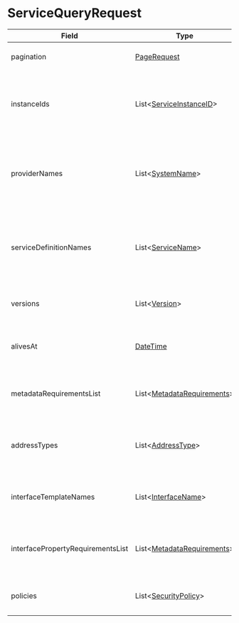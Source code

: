 # ServiceQueryRequest

Field | Type | Mandatory | Description
--- | --- | --- | ---
pagination | [PageRequest](../data-models/page-request.md) | no | Paging information about the queried service instances.
instanceIds | List<[ServiceInstanceID](../primitives.md#serviceinstanceid)> | no (yes) | Requester is looking for service instances with any of the specified identifiers. Mandatory if no providerNames nor serviceDefinitionNames are specified.
providerNames | List<[SystemName](../primitives.md#systemname)> | no (yes) | Requester is looking for service instances that are provided by any of the specified systems. Mandatory if no serviceInstanceIds nor serviceDefinitionNames are specified.
serviceDefinitionNames | List<[ServiceName](../primitives.md#servicename)> | no (yes) | Requester is looking for service instances with any of the specified service definition names. Mandatory if no serviceInstanceIds nor providerNames are specified.
versions | List<[Version](../primitives.md#version)> | no | Requester is looking for service instances with any of the specified versions.
alivesAt | [DateTime](../primitives.md#datetime) | no | Requester is looking for service instances that will be available at the specified moment of the future.
metadataRequirementsList | List<[MetadataRequirements](../data-models/metadata-requirements.md)> | no | Requester is looking for service instances that are matching any of the specified metadata requirements.
addressTypes | List<[AddressType](../primitives.md#addresstype)> | no | Requester is looking for service instances with interfaces whose access addresses are matching any of these types.
interfaceTemplateNames | List<[InterfaceName](../primitives.md#interfacename)> | no | Requester is looking for service instances with any of the specified interface template names.
interfacePropertyRequirementsList | List<[MetadataRequirements](../data-models/metadata-requirements.md)> | no | Requester is looking for service instances with interfaces that are matching any of the specified properties requirements.
policies | List<[SecurityPolicy](../primitives.md#securitypolicy)> | no | Requester is looking for service instances with any of the specified security policies.